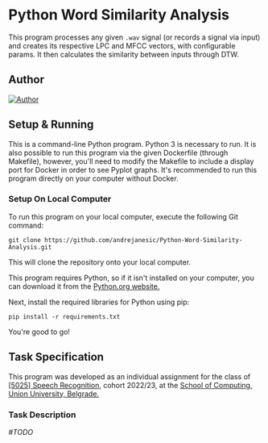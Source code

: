 # Python Word Similarity Analysis

This program processes any given `.wav` signal (or records a signal via input) and creates its respective LPC and MFCC vectors, with configurable params. It then calculates the similarity between inputs through DTW.

## Author

[![Author](https://andrejanesic.com/git-signature.png)](https://github.com/andrejanesic)

## Setup & Running

This is a command-line Python program. Python 3 is necessary to run. It is also possible to run this program via the given Dockerfile (through Makefile), however, you'll need to modify the Makefile to include a display port for Docker in order to see Pyplot graphs. It's recommended to run this program directly on your computer without Docker.

### Setup On Local Computer

To run this program on your local computer, execute the following Git command:

```
git clone https://github.com/andrejanesic/Python-Word-Similarity-Analysis.git
```

This will clone the repository onto your local computer.

This program requires Python, so if it isn't installed on your computer, you can download it from the [Python.org website.](https://www.python.org/downloads/)

Next, install the required libraries for Python using pip:

```
pip install -r requirements.txt
```

You're good to go!

## Task Specification

This program was developed as an individual assignment for the class of [[5025] Speech Recognition](https://raf.edu.rs/en/component/content/article/192-english/subjects/3359-speech-recognition), cohort 2022/23, at the [School of Computing, Union University, Belgrade.](https://rs.linkedin.com/school/racunarski-fakultet/)

### Task Description

_#TODO_